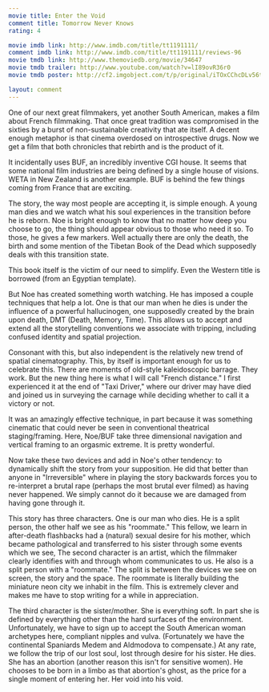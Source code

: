 ```yaml
---
movie title: Enter the Void
comment title: Tomorrow Never Knows
rating: 4

movie imdb link: http://www.imdb.com/title/tt1191111/
comment imdb link: http://www.imdb.com/title/tt1191111/reviews-96
movie tmdb link: http://www.themoviedb.org/movie/34647
movie tmdb trailer: http://www.youtube.com/watch?v=lI89ovR36r0
movie tmdb poster: http://cf2.imgobject.com/t/p/original/iTOxCChcDLv56togZOxF5LK8EkX.jpg

layout: comment
---
```


One of our next great filmmakers, yet another South American, makes a film about French filmmaking. That once great tradition was compromised in the sixties by a burst of non-sustainable creativity that ate itself. A decent enough metaphor is that cinema overdosed on introspective drugs. Now we get a film that both chronicles that rebirth and is the product of it.

It incidentally uses BUF, an incredibly inventive CGI house. It seems that some national film industries are being defined by a single house of visions. WETA in New Zealand is another example. BUF is behind the few things coming from France that are exciting.

The story, the way most people are accepting it, is simple enough. A young man dies and we watch what his soul experiences in the transition before he is reborn. Noe is bright enough to know that no matter how deep you choose to go, the thing should appear obvious to those who need it so. To those, he gives a few markers. Well actually there are only the death, the birth and some mention of the Tibetan Book of the Dead which supposedly deals with this transition state.

This book itself is the victim of our need to simplify. Even the Western title is borrowed (from an Egyptian template).

But Noe has created something worth watching. He has imposed a couple techniques that help a lot. One is that our man when he dies is under the influence of a powerful hallucinogen, one supposedly created by the brain upon death, DMT (Death, Memory, Time). This allows us to accept and extend all the storytelling conventions we associate with tripping, including confused identity and spatial projection.

Consonant with this, but also independent is the relatively new trend of spatial cinematography. This, by itself is important enough for us to celebrate this. There are moments of old-style kaleidoscopic barrage. They work. But the new thing here is what I will call "French distance." I first experienced it at the end of "Taxi Driver," where our driver may have died and joined us in surveying the carnage while deciding whether to call it a victory or not.

It was an amazingly effective technique, in part because it was something cinematic that could never be seen in conventional theatrical staging/framing. Here, Noe/BUF take three dimensional navigation and vertical framing to an orgasmic extreme. It is pretty wonderful.

Now take these two devices and add in Noe's other tendency: to dynamically shift the story from your supposition. He did that better than anyone in "Irreversible" where in playing the story backwards forces you to re-interpret a brutal rape (perhaps the most brutal ever filmed) as having never happened. We simply cannot do it because we are damaged from having gone through it.

This story has three characters. One is our man who dies. He is a split person, the other half we see as his "roommate." This fellow, we learn in after-death flashbacks had a (natural) sexual desire for his mother, which became pathological and transferred to his sister through some events which we see, The second character is an artist, which the filmmaker clearly identifies with and through whom communicates to us. He also is a split person with a "roommate." The split is between the devices we see on screen, the story and the space. The roommate is literally building the miniature neon city we inhabit in the film. This is extremely clever and makes me have to stop writing for a while in appreciation.

The third character is the sister/mother. She is everything soft. In part she is defined by everything other than the hard surfaces of the environment. Unfortunately, we have to sign up to accept the South American woman archetypes here, compliant nipples and vulva. (Fortunately we have the continental Spaniards Medem and Aldmodova to compensate.) At any rate, we follow the trip of our lost soul, lost through desire for his sister. He dies. She has an abortion (another reason this isn't for sensitive women). He chooses to be born in a limbo as that abortion's ghost, as the price for a single moment of entering her. Her void into his void.
